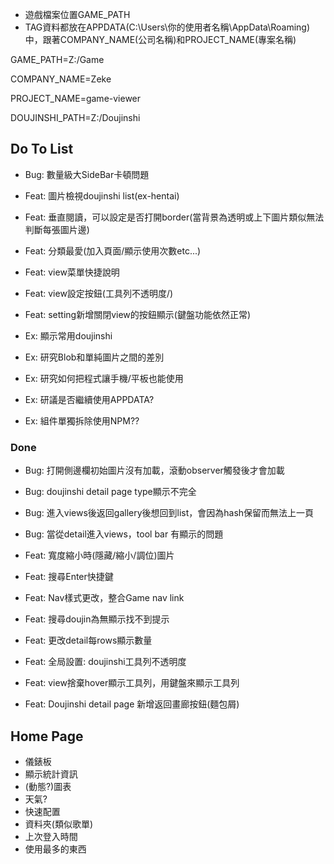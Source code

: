 - 遊戲檔案位置GAME_PATH
- TAG資料都放在APPDATA(C:\Users\你的使用者名稱\AppData\Roaming)中，跟著COMPANY_NAME(公司名稱)和PROJECT_NAME(專案名稱)

GAME_PATH=Z:/Game

COMPANY_NAME=Zeke

PROJECT_NAME=game-viewer

DOUJINSHI_PATH=Z:/Doujinshi

## Do To List

- Bug: 數量級大SideBar卡頓問題

- Feat: 圖片檢視doujinshi list(ex-hentai)
- Feat: 垂直閱讀，可以設定是否打開border(當背景為透明或上下圖片類似無法判斷每張圖片邊)
- Feat: 分類最愛(加入頁面/顯示使用次數etc...)
- Feat: view菜單快捷說明
- Feat: view設定按鈕(工具列不透明度/)
- Feat: setting新增關閉view的按鈕顯示(鍵盤功能依然正常)

- Ex: 顯示常用doujinshi
- Ex: 研究Blob和單純圖片之間的差別
- Ex: 研究如何把程式讓手機/平板也能使用
- Ex: 研議是否繼續使用APPDATA?
- Ex: 組件單獨拆除使用NPM??

### Done

- Bug: 打開側邊欄初始圖片沒有加載，滾動observer觸發後才會加載
- Bug: doujinshi detail page type顯示不完全
- Bug: 進入views後返回gallery後想回到list，會因為hash保留而無法上一頁
- Bug: 當從detail進入views，tool bar 有顯示的問題

- Feat: 寬度縮小時(隱藏/縮小/調位)圖片
- Feat: 搜尋Enter快捷鍵
- Feat: Nav樣式更改，整合Game nav link
- Feat: 搜尋doujin為無顯示找不到提示
- Feat: 更改detail每rows顯示數量
- Feat: 全局設置: doujinshi工具列不透明度
- Feat: view捨棄hover顯示工具列，用鍵盤來顯示工具列
- Feat: Doujinshi detail page 新增返回畫廊按鈕(麵包屑)

## Home Page

- 儀錶板
- 顯示統計資訊
- (動態?)圖表
- 天氣?
- 快速配置
- 資料夾(類似歌單)
- 上次登入時間
- 使用最多的東西
